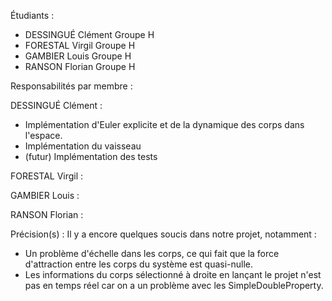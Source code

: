 Étudiants :
- DESSINGUÉ Clément Groupe H
- FORESTAL Virgil Groupe H
- GAMBIER Louis Groupe H
- RANSON Florian Groupe H

Responsabilités par membre :

DESSINGUÉ Clément :
- Implémentation d'Euler explicite et de la dynamique des corps dans l'espace.
- Implémentation du vaisseau
- (futur) Implémentation des tests

FORESTAL Virgil :

GAMBIER Louis :

RANSON Florian :


Précision(s) :
Il y a encore quelques soucis dans notre projet, notamment :
- Un problème d'échelle dans les corps, ce qui fait que la force d'attraction 
entre les corps du système est quasi-nulle.
- Les informations du corps sélectionné à droite en lançant le projet n'est pas
en temps réel car on a un problème avec les SimpleDoubleProperty. 